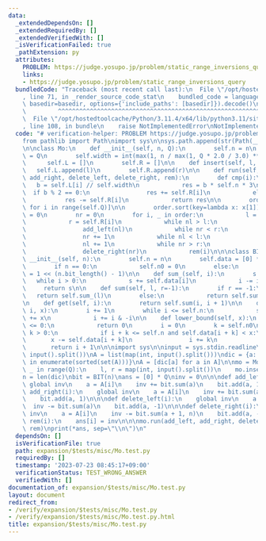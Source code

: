 ```yaml
---
data:
  _extendedDependsOn: []
  _extendedRequiredBy: []
  _extendedVerifiedWith: []
  _isVerificationFailed: true
  _pathExtension: py
  attributes:
    PROBLEM: https://judge.yosupo.jp/problem/static_range_inversions_query
    links:
    - https://judge.yosupo.jp/problem/static_range_inversions_query
  bundledCode: "Traceback (most recent call last):\n  File \"/opt/hostedtoolcache/Python/3.11.4/x64/lib/python3.11/site-packages/onlinejudge_verify/documentation/build.py\"\
    , line 71, in _render_source_code_stat\n    bundled_code = language.bundle(stat.path,\
    \ basedir=basedir, options={'include_paths': [basedir]}).decode()\n          \
    \         ^^^^^^^^^^^^^^^^^^^^^^^^^^^^^^^^^^^^^^^^^^^^^^^^^^^^^^^^^^^^^^^^^^^^^^^^^^^^^^^^^\n\
    \  File \"/opt/hostedtoolcache/Python/3.11.4/x64/lib/python3.11/site-packages/onlinejudge_verify/languages/python.py\"\
    , line 108, in bundle\n    raise NotImplementedError\nNotImplementedError\n"
  code: "# verification-helper: PROBLEM https://judge.yosupo.jp/problem/static_range_inversions_query\n\
    from pathlib import Path\nimport sys\n\nsys.path.append(str(Path(__file__).resolve().parent.parent.parent.parent))\n\
    \n\nclass Mo:\n    def __init__(self, n, Q):\n        self.n = n\n        self.Q\
    \ = Q\n        self.width = int(max(1, n / max(1, Q * 2.0 / 3.0) ** 0.5))\n  \
    \      self.L = []\n        self.R = []\n\n    def insert(self, l, r):\n     \
    \   self.L.append(l)\n        self.R.append(r)\n\n    def run(self, add_left,\
    \ add_right, delete_left, delete_right, rem):\n        def cmp(i):\n         \
    \   b = self.L[i] // self.width\n            res = b * self.n * 3\n          \
    \  if b % 2 == 0:\n                res += self.R[i]\n            else:\n     \
    \           res -= self.R[i]\n            return res\n\n        order = [(i, cmp(i))\
    \ for i in range(self.Q)]\n\n        order.sort(key=lambda x: x[1])\n        nl\
    \ = 0\n        nr = 0\n        for i, _ in order:\n            l = self.L[i]\n\
    \            r = self.R[i]\n            while nl > l:\n                nl -= 1\n\
    \                add_left(nl)\n            while nr < r:\n                add_right(nr)\n\
    \                nr += 1\n            while nl < l:\n                delete_left(nl)\n\
    \                nl += 1\n            while nr > r:\n                nr -= 1\n\
    \                delete_right(nr)\n            rem(i)\n\n\nclass BIT:\n    def\
    \ __init__(self, n):\n        self.n = n\n        self.data = [0] * (n + 1)\n\
    \        if n == 0:\n            self.n0 = 0\n        else:\n            self.n0\
    \ = 1 << (n.bit_length() - 1)\n\n    def sum_(self, i):\n        s = 0\n     \
    \   while i > 0:\n            s += self.data[i]\n            i -= i & -i\n   \
    \     return s\n\n    def sum(self, l, r=-1):\n        if r == -1:\n         \
    \   return self.sum_(l)\n        else:\n            return self.sum_(r) - self.sum_(l)\n\
    \n    def get(self, i):\n        return self.sum(i, i + 1)\n\n    def add(self,\
    \ i, x):\n        i += 1\n        while i <= self.n:\n            self.data[i]\
    \ += x\n            i += i & -i\n\n    def lower_bound(self, x):\n        if x\
    \ <= 0:\n            return 0\n        i = 0\n        k = self.n0\n        while\
    \ k > 0:\n            if i + k <= self.n and self.data[i + k] < x:\n         \
    \       x -= self.data[i + k]\n                i += k\n            k //= 2\n \
    \       return i + 1\n\n\nimport sys\n\ninput = sys.stdin.readline\n\nn, Q = map(int,\
    \ input().split())\nA = list(map(int, input().split()))\ndic = {a: i for i, a\
    \ in enumerate(sorted(set(A)))}\nA = [dic[a] for a in A]\n\nmo = Mo(n, Q)\nfor\
    \ _ in range(Q):\n    l, r = map(int, input().split())\n    mo.insert(l, r)\n\n\
    n = len(dic)\nbit = BIT(n)\nans = [0] * Q\ninv = 0\n\n\ndef add_left(i):\n   \
    \ global inv\n    a = A[i]\n    inv += bit.sum(a)\n    bit.add(a, 1)\n\n\ndef\
    \ add_right(i):\n    global inv\n    a = A[i]\n    inv += bit.sum(a + 1, n)\n\
    \    bit.add(a, 1)\n\n\ndef delete_left(i):\n    global inv\n    a = A[i]\n  \
    \  inv -= bit.sum(a)\n    bit.add(a, -1)\n\n\ndef delete_right(i):\n    global\
    \ inv\n    a = A[i]\n    inv -= bit.sum(a + 1, n)\n    bit.add(a, -1)\n\n\ndef\
    \ rem(i):\n    ans[i] = inv\n\n\nmo.run(add_left, add_right, delete_left, delete_right,\
    \ rem)\nprint(*ans, sep=\"\\n\")\n"
  dependsOn: []
  isVerificationFile: true
  path: expansion/$tests/misc/Mo.test.py
  requiredBy: []
  timestamp: '2023-07-23 08:45:17+09:00'
  verificationStatus: TEST_WRONG_ANSWER
  verifiedWith: []
documentation_of: expansion/$tests/misc/Mo.test.py
layout: document
redirect_from:
- /verify/expansion/$tests/misc/Mo.test.py
- /verify/expansion/$tests/misc/Mo.test.py.html
title: expansion/$tests/misc/Mo.test.py
---
```


